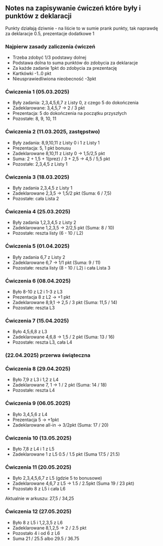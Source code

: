 ## Notes na zapisywanie ćwiczeń które były i punktów z deklaracji

Punkty działają dziwnie - na liście to w sumie prank punkty, tak naprawdę za deklaracje 0.5, prezentacje dodatkowe 1

### Najpierw zasady zaliczenia ćwiczeń
- Trzeba zdobyć 1/3 podstawy dolnej
- Podstawa dolna to suma punktów do zdobycia za deklaracje
- Za każde zadanie 1pkt do zdobycia za prezentację
- Kartkówki -1..0 pkt
- Nieusprawiedliwiona nieobecność -3pkt

### Ćwiczenia 1 (05.03.2025)
- Były zadania: 2,3,4,5,6,7 z Listy 0, z czego 5 do dokończenia
- Zadeklarowane: 3,4,5,7 -> 2 / 3 pkt
- Prezentacja: 5 do dokończenia na początku przyszłych
- Pozostałe: 8, 9, 10, 11

### Ćwiczenia 2 (11.03.2025, zastępstwo)
- Były zadania: 8,9,10,11 z Listy 0 i 1 z Listy 1
- Prezentacja: 5, 1 pkt bonusu
- Zadeklarowane 8,10,11 z Listy 0 -> 1,5/2,5 pkt 
- Suma: 2 + 1,5 + 1(prez) / 3 + 2,5 -> 4,5 / 5,5 pkt
- Pozostałe: 2,3,4,5 z Listy 1

### Ćwiczenia 3 (18.03.2025)
- Były zadania 2,3,4,5 z Listy 1
- Zadeklarowane 2,3,5 -> 1,5/2 pkt (Suma: 6 / 7,5)
- Pozostałe: cała Lista 2

### Ćwiczenia 4 (25.03.2025)
- Były zadania 1,2,3,4,5 z Listy 2
- Zadeklarowane 1,2,3,5 -> 2/2,5 pkt (Suma: 8 / 10)
- Pozostałe: reszta listy (6 - 10 / L2)

### Ćwiczenia 5 (01.04.2025)
- Były zadania 6,7 z Listy 2
- Zadeklarowane 6,7 -> 1/1 pkt (Suma: 9 / 11)
- Pozostałe: reszta listy (8 - 10 / L2) i cała Lista 3

### Ćwiczenia 6 (08.04.2025)
- Było 8-10 z L2 i 1-3 z L3
- Prezentacja 8 z L2 -> +1 pkt
- Zadeklarowane 8,9,1 -> 2,5 / 3 pkt (Suma: 11,5 / 14)
- Pozostałe: reszta L3

### Ćwiczenia 7 (15.04.2025)
- Było 4,5,6,8 z L3
- Zadeklarowane 4,6,8 -> 1,5 / 2 pkt (Suma: 13 / 16)
- Pozostałe: reszta L3, cała L4

### (22.04.2025) przerwa świąteczna

### Ćwiczenia 8 (29.04.2025)
- Było 7,9 z L3 i 1,2 z L4
- Zadeklarowane 7, 1 -> 1 / 2 pkt (Suma: 14 / 18)
- Pozostałe: reszta L4

### Ćwiczenia 9 (06.05.2025)
- Było 3,4,5,6 z L4
- Prezentacja 5 -> +1pkt
- Zadeklarowane all-in -> 3/2pkt (Suma: 17 / 20)

### Ćwiczenia 10 (13.05.2025)
- Było 7,8 z L4 i 1 z L5
- Zadeklarowane 1 z L5 0.5 / 1.5 pkt (Suma 17.5 / 21.5)

### Ćwiczenia 11 (20.05.2025)
- Było 2,3,4,5,6,7 z L5 (gdzie 5 to bonusowe)
- Zadeklarowane 4,6,7 z L5 -> 1.5 / 2.5pkt (Suma 19 / 23 pkt)
- Pozostało 8 z L5 i cała L6

Aktualnie w arkuszu: 27,5 / 34,25

### Ćwiczenia 12 (27.05.2025)
- Było 8 z L5 i 1,2,3,5 z L6
- Zadeklarowane 8,1,2,5 -> 2 / 2.5 pkt
- Pozostało 4 i od 6 z L6
- Suma 21 / 25.5 albo 29.5 / 36.75